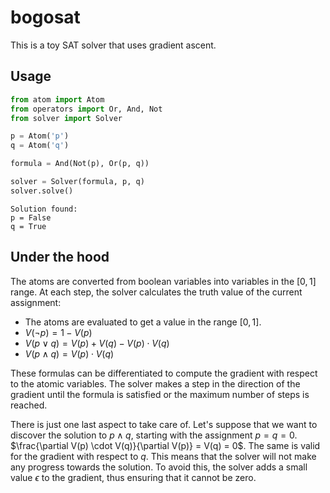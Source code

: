 # bogosat

This is a toy SAT solver that uses gradient ascent.

## Usage

```python
from atom import Atom
from operators import Or, And, Not
from solver import Solver

p = Atom('p')
q = Atom('q')

formula = And(Not(p), Or(p, q))

solver = Solver(formula, p, q)
solver.solve()
```

```
Solution found:
p = False
q = True
```

## Under the hood

The atoms are converted from boolean variables into variables in the $[0, 1]$ range. At each step, the solver calculates the truth value of the current assignment:

- The atoms are evaluated to get a value in the range $[0, 1]$.
- $V(\lnot p) = 1 - V(p)$
- $V(p \lor q) = V(p) + V(q) - V(p) \cdot V(q)$
- $V(p \land q) = V(p) \cdot V(q)$

These formulas can be differentiated to compute the gradient with respect to the atomic variables. The solver makes a step in the direction of the gradient until the formula is satisfied or the maximum number of steps is reached.

There is just one last aspect to take care of. Let's suppose that we want to discover the solution to $p \land q$, starting with the assignment $p = q = 0$. 
$\frac{\partial V(p) \cdot V(q)}{\partial V(p)} = V(q) = 0$. The same is valid for the gradient with respect to $q$. This means that the solver will not make any progress towards the solution. To avoid this, the solver adds a small value $\epsilon$ to the gradient, thus ensuring that it cannot be zero.
